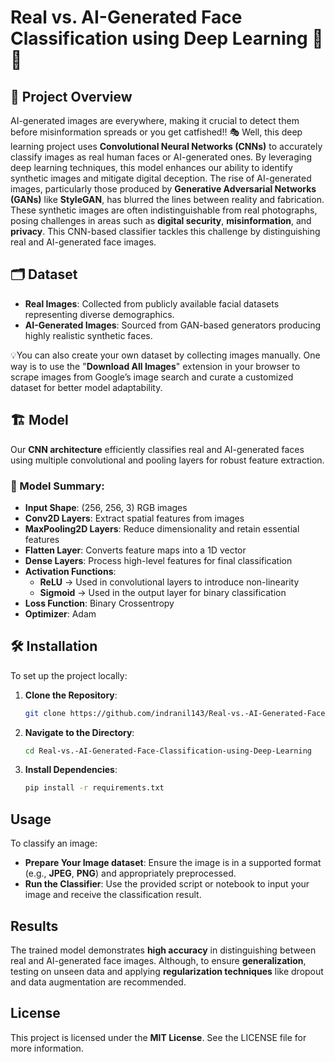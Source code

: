 # Real vs. AI-Generated Face Classification using Deep Learning 🤖👤

## 📌 Project Overview

AI-generated images are everywhere, making it crucial to detect them before misinformation spreads or you get catfished!! 🎭 
Well, this deep learning project uses **Convolutional Neural Networks (CNNs)** to accurately classify images as real human faces or AI-generated ones. By leveraging deep learning techniques, this model enhances our ability to identify synthetic images and mitigate digital deception.
The rise of AI-generated images, particularly those produced by **Generative Adversarial Networks (GANs)** like **StyleGAN**, has blurred the lines between reality and fabrication. These synthetic images are often indistinguishable from real photographs, posing challenges in areas such as **digital security**, **misinformation**, and **privacy**. This CNN-based classifier tackles this challenge by distinguishing real and AI-generated face images.


## 🗂️ Dataset

- **Real Images**: Collected from publicly available facial datasets representing diverse demographics.
- **AI-Generated Images**: Sourced from GAN-based generators producing highly realistic synthetic faces.

💡You can also create your own dataset by collecting images manually. One way is to use the "**Download All Images**" extension in your browser to scrape images from Google’s image search and curate a customized dataset for better model adaptability.

## 🏗️ Model 

Our **CNN architecture** efficiently classifies real and AI-generated faces using multiple convolutional and pooling layers for robust feature extraction.

### 🔧 Model Summary:
- **Input Shape**: (256, 256, 3) RGB images  
- **Conv2D Layers**: Extract spatial features from images  
- **MaxPooling2D Layers**: Reduce dimensionality and retain essential features  
- **Flatten Layer**: Converts feature maps into a 1D vector  
- **Dense Layers**: Process high-level features for final classification  
- **Activation Functions**:  
  - **ReLU** → Used in convolutional layers to introduce non-linearity  
  - **Sigmoid** → Used in the output layer for binary classification  
- **Loss Function**: Binary Crossentropy  
- **Optimizer**: Adam 

## 🛠️ Installation

To set up the project locally:

1. **Clone the Repository**:
   ```bash
   git clone https://github.com/indranil143/Real-vs.-AI-Generated-Face-Classification-using-Deep-Learning.git

2. **Navigate to the Directory**:
   ```bash
   cd Real-vs.-AI-Generated-Face-Classification-using-Deep-Learning

3. **Install Dependencies**:
   ```bash
   pip install -r requirements.txt

## Usage
To classify an image:

- **Prepare Your Image dataset**: Ensure the image is in a supported format (e.g., **JPEG**, **PNG**) and appropriately preprocessed.​ 
- **Run the Classifier**: Use the provided script or notebook to input your image and receive the classification result.​

## Results
The trained model demonstrates **high accuracy** in distinguishing between real and AI-generated face images. 
Although, to ensure **generalization**, testing on unseen data and applying **regularization techniques** like dropout and data augmentation are recommended.

## License
This project is licensed under the **MIT License**. See the LICENSE file for more information.
